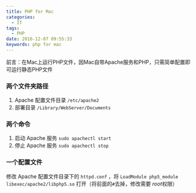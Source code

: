 ```yaml
---
title: PHP for Mac
categories:
  - IT
tags:
  - PHP
date: 2016-12-07 09:55:33
keywords: php for mac
---
```


前言：在Mac上运行PHP文件，因Mac自带Apache服务和PHP，只需简单配置即可运行静态PHP文件

### 两个文件夹路径

1. Apache 配置文件目录 `/etc/apache2`
2. 部署目录 `/Library/WebServer/Documents`

### 两个命令

1. 启动 Apache 服务 `sudo apachectl start`
2. 停止 Apache 服务 `sudo apachectl stop`

### 一个配置文件

修改 Apache 配置文件目录下的 `httpd.conf` ，将 `LoadModule php5_module libexec/apache2/libphp5.so` 打开（将前面的`#`去掉，修改需要 *root*权限）